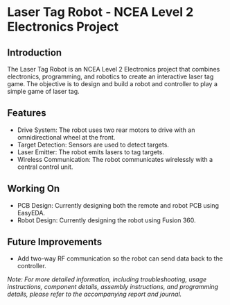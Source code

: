 # Laser Tag Robot - NCEA Level 2 Electronics Project

## Introduction
The Laser Tag Robot is an NCEA Level 2 Electronics project that combines electronics, programming, and robotics to create an interactive laser tag game. The objective is to design and build a robot and controller to play a simple game of laser tag.

## Features
- Drive System: The robot uses two rear motors to drive with an omnidirectional wheel at the front.
- Target Detection: Sensors are used to detect targets.
- Laser Emitter: The robot emits lasers to tag targets.
- Wireless Communication: The robot communicates wirelessly with a central control unit.

## Working On
- PCB Design: Currently designing both the remote and robot PCB using EasyEDA.
- Robot Design: Currently designing the robot using Fusion 360.

## Future Improvements
- Add two-way RF communication so the robot can send data back to the controller.

*Note: For more detailed information, including troubleshooting, usage instructions, component details, assembly instructions, and programming details, please refer to the accompanying report and journal.*